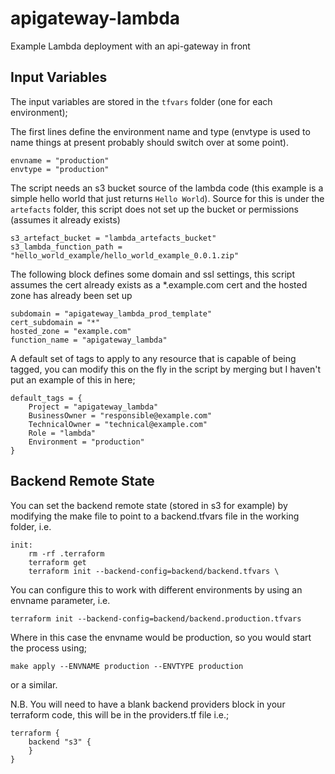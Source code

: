 # apigateway-lambda

Example Lambda deployment with an api-gateway in front

## Input Variables

The input variables are stored in the `tfvars` folder (one for each environment);

The first lines define the environment name and type (envtype is used to name things
at present probably should switch over at some point).

    envname = "production"
    envtype = "production"

The script needs an s3 bucket source of the lambda code (this example is a simple
hello world that just returns `Hello World`). Source for this is under the `artefacts` 
folder, this script does not set up the bucket or permissions (assumes it already exists)

    s3_artefact_bucket = "lambda_artefacts_bucket"
    s3_lambda_function_path = "hello_world_example/hello_world_example_0.0.1.zip"

The following block defines some domain and ssl settings, this script assumes the cert
already exists as a *.example.com cert and the hosted zone has already been set up

    subdomain = "apigateway_lambda_prod_template"
    cert_subdomain = "*"
    hosted_zone = "example.com"
    function_name = "apigateway_lambda"

A default set of tags to apply to any resource that is capable of being tagged, you
can modify this on the fly in the script by merging but I haven't put an example of 
this in here;

    default_tags = {
        Project = "apigateway_lambda"
        BusinessOwner = "responsible@example.com"
        TechnicalOwner = "technical@example.com"
        Role = "lambda"
        Environment = "production"
    }

## Backend Remote State

You can set the backend remote state (stored in s3 for example) by modifying 
the make file to point to a backend.tfvars file in the working folder, i.e.

    init:
        rm -rf .terraform
        terraform get
        terraform init --backend-config=backend/backend.tfvars \

You can configure this to work with different environments by using an envname 
parameter, i.e.

    terraform init --backend-config=backend/backend.production.tfvars

Where in this case the envname would be production, so you would start the process using;

    make apply --ENVNAME production --ENVTYPE production

or a similar.

N.B. You will need to have a blank backend providers block in your terraform code, this will be in the providers.tf file i.e.;

    terraform {
        backend "s3" {
        }
    }